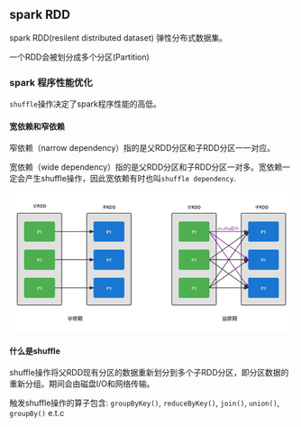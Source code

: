 ## spark RDD

spark RDD(resilent distributed dataset) 弹性分布式数据集。



一个RDD会被划分成多个分区(Partition)


### spark 程序性能优化

`shuffle`操作决定了spark程序性能的高低。


#### 宽依赖和窄依赖

窄依赖（narrow dependency）指的是父RDD分区和子RDD分区一一对应。

宽依赖（wide dependency）指的是父RDD分区和子RDD分区一对多。宽依赖一定会产生shuffle操作，因此宽依赖有时也叫`shuffle dependency`.

![rdd](images/rdd.png)


#### 什么是shuffle

shuffle操作将父RDD现有分区的数据重新划分到多个子RDD分区，即分区数据的重新分组。期间会由磁盘I/O和网络传输。

触发shuffle操作的算子包含: `groupByKey()`, `reduceByKey()`, `join()`, `union()`, `groupBy()` e.t.c